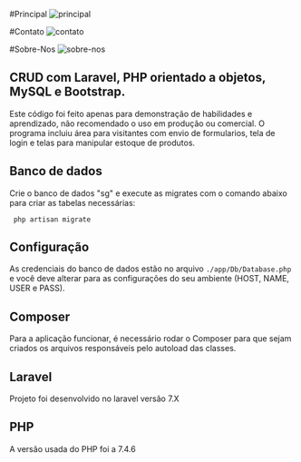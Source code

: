 
#Principal
![principal](https://user-images.githubusercontent.com/87495655/159272733-0796c24b-d5ce-40c1-8819-ab90706cf2a7.png)

#Contato
![contato](https://user-images.githubusercontent.com/87495655/159272901-e78756ed-55d6-495c-9935-d15ec64b37ff.png)

#Sobre-Nos
![sobre-nos](https://user-images.githubusercontent.com/87495655/159272977-3c5c6950-0c23-4e5f-8ea1-6d62fc667823.png)



## CRUD com Laravel, PHP orientado a objetos, MySQL e Bootstrap.
Este código foi feito apenas para demonstração de habilidades e aprendizado, não recomendado o uso em produção ou comercial.
O programa incluiu área para visitantes com envio de formularios, tela de login e telas para manipular estoque de produtos. 

## Banco de dados
Crie o banco de dados "sg" e execute as migrates com o comando abaixo para criar as tabelas necessárias:
```shell
 php artisan migrate
```

## Configuração
As credenciais do banco de dados estão no arquivo `./app/Db/Database.php` e você deve alterar para as configurações do seu ambiente (HOST, NAME, USER e PASS).

## Composer
Para a aplicação funcionar, é necessário rodar o Composer para que sejam criados os arquivos responsáveis pelo autoload das classes.

## Laravel 
Projeto foi desenvolvido no laravel versão 7.X

## PHP
A versão usada do PHP foi a  7.4.6
